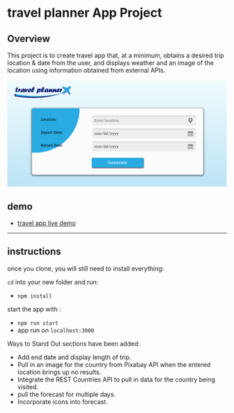 # travel planner App Project

## Overview

This project is to create travel app that, at a minimum, obtains a desired trip location & date from the user, and displays weather and an image of the location using information obtained from external APIs.

![app review](https://github.com/enas48/travel-app/raw/master/src/client/media/demo.png)

## demo
* [travel app live demo](https://5f64e0ebebdc5c00078a0f52--kind-shaw-0432f0.netlify.app/)

----
## instructions

once you clone, you will still need to install everything:

`cd` into your new folder and run:

- `npm install`

start the app with :

- `npm run start`
- app run on `localhost:3000`


Ways to Stand Out sections have been added:

- Add end date and display length of trip.
- Pull in an image for the country from Pixabay API when the entered location brings up no results.
- Integrate the REST Countries API to pull in data for the country being visited.
- pull the forecast for multiple days.
- Incorporate icons into forecast.
